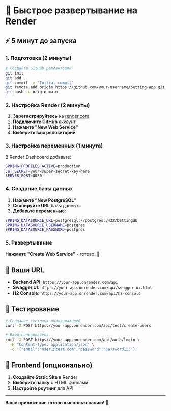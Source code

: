 # 🚀 Быстрое развертывание на Render

## ⚡ 5 минут до запуска

### 1. Подготовка (2 минуты)

```bash
# Создайте GitHub репозиторий
git init
git add .
git commit -m "Initial commit"
git remote add origin https://github.com/your-username/betting-app.git
git push -u origin main
```

### 2. Настройка Render (2 минуты)

1. **Зарегистрируйтесь** на [render.com](https://render.com)
2. **Подключите GitHub** аккаунт
3. **Нажмите "New Web Service"**
4. **Выберите ваш репозиторий**

### 3. Настройка переменных (1 минута)

В Render Dashboard добавьте:

```bash
SPRING_PROFILES_ACTIVE=production
JWT_SECRET=your-super-secret-key-here
SERVER_PORT=8080
```

### 4. Создание базы данных

1. **Нажмите "New PostgreSQL"**
2. **Скопируйте URL** базы данных
3. **Добавьте переменные**:

```bash
SPRING_DATASOURCE_URL=postgresql://postgres:5432/bettingdb
SPRING_DATASOURCE_USERNAME=postgres
SPRING_DATASOURCE_PASSWORD=postgres
```

### 5. Развертывание

**Нажмите "Create Web Service"** - готово! 🎉

## 🔗 Ваши URL

- **Backend API**: `https://your-app.onrender.com/api`
- **Swagger UI**: `https://your-app.onrender.com/api/swagger-ui.html`
- **H2 Console**: `https://your-app.onrender.com/api/h2-console`

## 🧪 Тестирование

```bash
# Создание тестовых пользователей
curl -X POST https://your-app.onrender.com/api/test/create-users

# Вход пользователя
curl -X POST https://your-app.onrender.com/api/auth/login \
  -H "Content-Type: application/json" \
  -d '{"email":"user1@test.com","password":"password123"}'
```

## 📱 Frontend (опционально)

1. **Создайте Static Site** в Render
2. **Выберите папку** с HTML файлами
3. **Настройте роутинг** для API

---

**Ваше приложение готово к использованию! 🚀** 